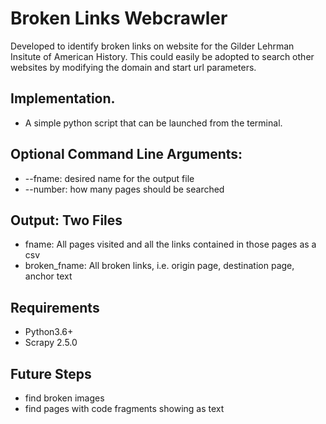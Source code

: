 # Broken Links Webcrawler
Developed to identify broken links on website for
the Gilder Lehrman Insitute of American History. 
This could easily be adopted to search other websites 
by modifying the domain and start url parameters.

## Implementation.
- A simple python script that can be launched from the terminal.

## Optional Command Line Arguments:
- --fname: desired name for the output file
- --number: how many pages should be searched

## Output: Two Files
- fname: All pages visited and all the links contained in those pages as a csv
- broken_fname: All broken links, i.e. origin page, destination page, anchor text

## Requirements
- Python3.6+
- Scrapy 2.5.0

## Future Steps
- find broken images
- find pages with code fragments showing as text